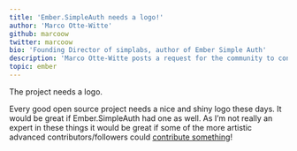 ```yaml
---
title: 'Ember.SimpleAuth needs a logo!'
author: 'Marco Otte-Witte'
github: marcoow
twitter: marcoow
bio: 'Founding Director of simplabs, author of Ember Simple Auth'
description: 'Marco Otte-Witte posts a request for the community to contribute a logo to Ember.SimpleAuth.'
topic: ember
---
```


The project needs a logo.

<!--break-->

Every good open source project needs a nice and shiny logo these days. It would be great if Ember.SimpleAuth had one as well. As I’m not really an expert in these things it would be great if some of the more artistic advanced contributors/followers could [contribute something](https://github.com/simplabs/ember-simple-auth/issues/152)!
